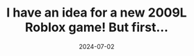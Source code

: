 ---
layout: post
category: note
title: "I have an idea for a new 2009L Roblox game! But first..."
tags: [tech, music, yapping]
date: 2024-07-02
published: false
---